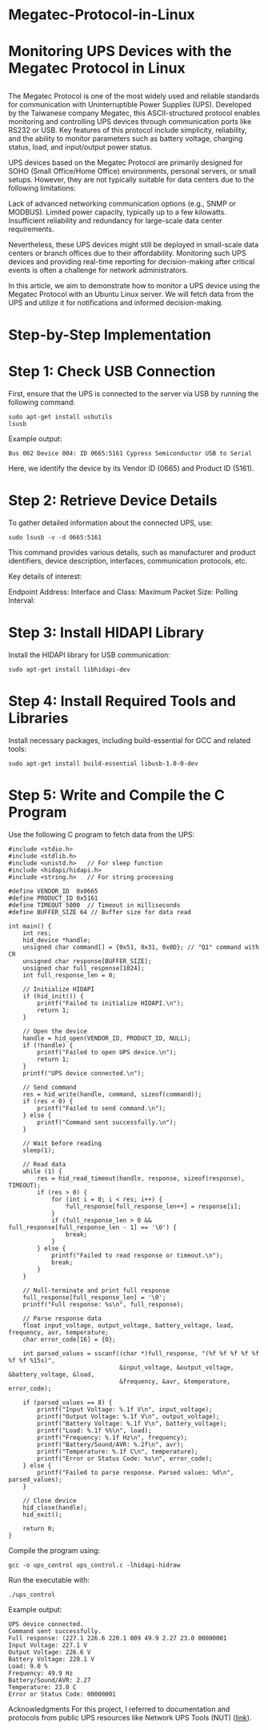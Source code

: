 # Megatec-Protocol-in-Linux
# Monitoring UPS Devices with the Megatec Protocol in Linux
## 
The Megatec Protocol is one of the most widely used and reliable standards for communication with Uninterruptible Power Supplies (UPS). Developed by the Taiwanese company Megatec, this ASCII-structured protocol enables monitoring and controlling UPS devices through communication ports like RS232 or USB. Key features of this protocol include simplicity, reliability, and the ability to monitor parameters such as battery voltage, charging status, load, and input/output power status.

UPS devices based on the Megatec Protocol are primarily designed for SOHO (Small Office/Home Office) environments, personal servers, or small setups. However, they are not typically suitable for data centers due to the following limitations:

Lack of advanced networking communication options (e.g., SNMP or MODBUS).
Limited power capacity, typically up to a few kilowatts.
Insufficient reliability and redundancy for large-scale data center requirements.

Nevertheless, these UPS devices might still be deployed in small-scale data centers or branch offices due to their affordability. Monitoring such UPS devices and providing real-time reporting for decision-making after critical events is often a challenge for network administrators.

In this article, we aim to demonstrate how to monitor a UPS device using the Megatec Protocol with an Ubuntu Linux server. We will fetch data from the UPS and utilize it for notifications and informed decision-making.

# Step-by-Step Implementation
# Step 1: Check USB Connection
First, ensure that the UPS is connected to the server via USB by running the following command:
```
sudo apt-get install usbutils  
lsusb
```
Example output:
```
Bus 002 Device 004: ID 0665:5161 Cypress Semiconductor USB to Serial
```
Here, we identify the device by its Vendor ID (0665) and Product ID (5161).
# Step 2: Retrieve Device Details
To gather detailed information about the connected UPS, use:
```
sudo lsusb -v -d 0665:5161
```
This command provides various details, such as manufacturer and product identifiers, device description, interfaces, communication protocols, etc.

Key details of interest:

Endpoint Address:
Interface and Class:
Maximum Packet Size:
Polling Interval:

# Step 3: Install HIDAPI Library
Install the HIDAPI library for USB communication:
```
sudo apt-get install libhidapi-dev
```
# Step 4: Install Required Tools and Libraries
Install necessary packages, including build-essential for GCC and related tools:
```
sudo apt-get install build-essential libusb-1.0-0-dev
```
# Step 5: Write and Compile the C Program
Use the following C program to fetch data from the UPS:
```
#include <stdio.h>  
#include <stdlib.h>  
#include <unistd.h>   // For sleep function  
#include <hidapi/hidapi.h>  
#include <string.h>   // For string processing  

#define VENDOR_ID  0x0665  
#define PRODUCT_ID 0x5161  
#define TIMEOUT 5000  // Timeout in milliseconds  
#define BUFFER_SIZE 64 // Buffer size for data read  

int main() {  
    int res;  
    hid_device *handle;  
    unsigned char command[] = {0x51, 0x31, 0x0D}; // "Q1" command with CR  
    unsigned char response[BUFFER_SIZE];  
    unsigned char full_response[1024];  
    int full_response_len = 0;  

    // Initialize HIDAPI  
    if (hid_init()) {  
        printf("Failed to initialize HIDAPI.\n");  
        return 1;  
    }  

    // Open the device  
    handle = hid_open(VENDOR_ID, PRODUCT_ID, NULL);  
    if (!handle) {  
        printf("Failed to open UPS device.\n");  
        return 1;  
    }  
    printf("UPS device connected.\n");  

    // Send command  
    res = hid_write(handle, command, sizeof(command));  
    if (res < 0) {  
        printf("Failed to send command.\n");  
    } else {  
        printf("Command sent successfully.\n");  
    }  

    // Wait before reading  
    sleep(1);  

    // Read data  
    while (1) {  
        res = hid_read_timeout(handle, response, sizeof(response), TIMEOUT);  
        if (res > 0) {  
            for (int i = 0; i < res; i++) {  
                full_response[full_response_len++] = response[i];  
            }  
            if (full_response_len > 0 && full_response[full_response_len - 1] == '\0') {  
                break;  
            }  
        } else {  
            printf("Failed to read response or timeout.\n");  
            break;  
        }  
    }  

    // Null-terminate and print full response  
    full_response[full_response_len] = '\0';  
    printf("Full response: %s\n", full_response);  

    // Parse response data  
    float input_voltage, output_voltage, battery_voltage, load, frequency, avr, temperature;  
    char error_code[16] = {0};  

    int parsed_values = sscanf((char *)full_response, "(%f %f %f %f %f %f %f %15s)",  
                               &input_voltage, &output_voltage, &battery_voltage, &load,  
                               &frequency, &avr, &temperature, error_code);  

    if (parsed_values == 8) {  
        printf("Input Voltage: %.1f V\n", input_voltage);  
        printf("Output Voltage: %.1f V\n", output_voltage);  
        printf("Battery Voltage: %.1f V\n", battery_voltage);  
        printf("Load: %.1f %%\n", load);  
        printf("Frequency: %.1f Hz\n", frequency);  
        printf("Battery/Sound/AVR: %.2f\n", avr);  
        printf("Temperature: %.1f C\n", temperature);  
        printf("Error or Status Code: %s\n", error_code);  
    } else {  
        printf("Failed to parse response. Parsed values: %d\n", parsed_values);  
    }  

    // Close device  
    hid_close(handle);  
    hid_exit();  

    return 0;  
}
```
Compile the program using:
```
gcc -o ups_control ups_control.c -lhidapi-hidraw
```
Run the executable with:
```
./ups_control
```
Example output:
```
UPS device connected.  
Command sent successfully.  
Full response: (227.1 226.6 220.1 009 49.9 2.27 23.0 00000001  
Input Voltage: 227.1 V  
Output Voltage: 226.6 V  
Battery Voltage: 220.1 V  
Load: 9.0 %  
Frequency: 49.9 Hz  
Battery/Sound/AVR: 2.27  
Temperature: 23.0 C  
Error or Status Code: 00000001
```
Acknowledgments
For this project, I referred to documentation and protocols from public UPS resources like Network UPS Tools (NUT) ([link](https://networkupstools.org/)).
